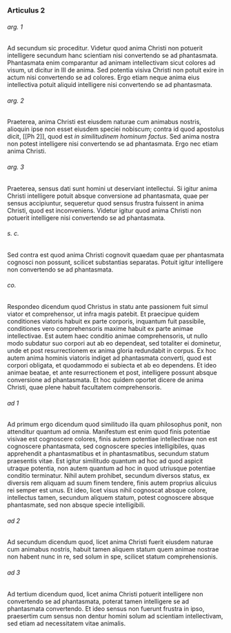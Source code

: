 ### Articulus 2

###### arg. 1
Ad secundum sic proceditur. Videtur quod anima Christi non potuerit intelligere secundum hanc scientiam nisi convertendo se ad phantasmata. Phantasmata enim comparantur ad animam intellectivam sicut colores ad visum, ut dicitur in III de anima. Sed potentia visiva Christi non potuit exire in actum nisi convertendo se ad colores. Ergo etiam neque anima eius intellectiva potuit aliquid intelligere nisi convertendo se ad phantasmata.

###### arg. 2
Praeterea, anima Christi est eiusdem naturae cum animabus nostris, alioquin ipse non esset eiusdem speciei nobiscum; contra id quod apostolus dicit, [[Ph 2]], quod est *in similitudinem hominum factus*. Sed anima nostra non potest intelligere nisi convertendo se ad phantasmata. Ergo nec etiam anima Christi.

###### arg. 3
Praeterea, sensus dati sunt homini ut deserviant intellectui. Si igitur anima Christi intelligere potuit absque conversione ad phantasmata, quae per sensus accipiuntur, sequeretur quod sensus frustra fuissent in anima Christi, quod est inconveniens. Videtur igitur quod anima Christi non potuerit intelligere nisi convertendo se ad phantasmata.

###### s. c.
Sed contra est quod anima Christi cognovit quaedam quae per phantasmata cognosci non possunt, scilicet substantias separatas. Potuit igitur intelligere non convertendo se ad phantasmata.

###### co.
Respondeo dicendum quod Christus in statu ante passionem fuit simul viator et comprehensor, ut infra magis patebit. Et praecipue quidem conditiones viatoris habuit ex parte corporis, inquantum fuit passibile, conditiones vero comprehensoris maxime habuit ex parte animae intellectivae. Est autem haec conditio animae comprehensoris, ut nullo modo subdatur suo corpori aut ab eo dependeat, sed totaliter ei dominetur, unde et post resurrectionem ex anima gloria redundabit in corpus. Ex hoc autem anima hominis viatoris indiget ad phantasmata converti, quod est corpori obligata, et quodammodo ei subiecta et ab eo dependens. Et ideo animae beatae, et ante resurrectionem et post, intelligere possunt absque conversione ad phantasmata. Et hoc quidem oportet dicere de anima Christi, quae plene habuit facultatem comprehensoris.

###### ad 1
Ad primum ergo dicendum quod similitudo illa quam philosophus ponit, non attenditur quantum ad omnia. Manifestum est enim quod finis potentiae visivae est cognoscere colores, finis autem potentiae intellectivae non est cognoscere phantasmata, sed cognoscere species intelligibiles, quas apprehendit a phantasmatibus et in phantasmatibus, secundum statum praesentis vitae. Est igitur similitudo quantum ad hoc ad quod aspicit utraque potentia, non autem quantum ad hoc in quod utriusque potentiae conditio terminatur. Nihil autem prohibet, secundum diversos status, ex diversis rem aliquam ad suum finem tendere, finis autem proprius alicuius rei semper est unus. Et ideo, licet visus nihil cognoscat absque colore, intellectus tamen, secundum aliquem statum, potest cognoscere absque phantasmate, sed non absque specie intelligibili.

###### ad 2
Ad secundum dicendum quod, licet anima Christi fuerit eiusdem naturae cum animabus nostris, habuit tamen aliquem statum quem animae nostrae non habent nunc in re, sed solum in spe, scilicet statum comprehensionis.

###### ad 3
Ad tertium dicendum quod, licet anima Christi potuerit intelligere non convertendo se ad phantasmata, poterat tamen intelligere se ad phantasmata convertendo. Et ideo sensus non fuerunt frustra in ipso, praesertim cum sensus non dentur homini solum ad scientiam intellectivam, sed etiam ad necessitatem vitae animalis.

